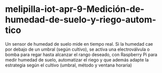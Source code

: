 # melipilla-iot-apr-9-Medición-de-humedad-de-suelo-y-riego-autom-tico
Un sensor de humedad de suelo mide en tiempo real. Si la humedad cae por debajo de un umbral (según cultivo), se activa una electroválvula o bomba para regar hasta alcanzar el rango deseado, con Raspberry Pi para medir humedad de suelo, automatizar el riego y que además adapte la estrategia según el cultivo (umbral, método y ventana horaria)
